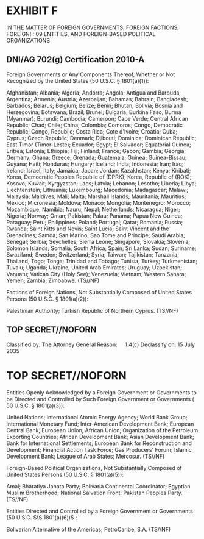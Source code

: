 # EXHIBIT F 

IN THE MATTER OF FOREIGN GOVERNMENTS, FOREIGN FACTIONS, FOREIGN!I: 09 ENTITIES, AND FOREIGN-BASED POLITICAL ORGANIZATIONS

## DNI/AG 702(g) Certification 2010-A

Foreign Governments or Any Components Thereof, Whether or Not Recognized by the United States (50 U.S.C. § 1801(a)(1)):

Afghanistan; Albania; Algeria; Andorra; Angola; Antigua and Barbuda; Argentina; Armenia; Austria; Azerbaijan; Bahamas; Bahrain; Bangladesh; Barbados; Belarus; Belgium; Belize; Benin; Bhutan; Bolivia; Bosnia and Herzegovina; Botswana; Brazil; Brunei; Bulgaria; Burkina Faso; Burma (Myanmar); Burundi; Cambodia; Cameroon; Cape Verde; Central African Republic; Chad; Chile; China; Colombia; Comoros; Congo, Democratic Republic; Congo, Republic; Costa Rica; Cote d'Ivoire; Croatia; Cuba; Cyprus; Czech Republic; Denmark; Djibouti; Dominica; Dominican Republic; East Timor (Timor-Leste); Ecuador; Egypt; El Salvador; Equatorial Guinea; Eritrea; Estonia; Ethiopia; Fiji; Finland; France; Gabon; Gambia; Georgia; Germany; Ghana; Greece; Grenada; Guatemala; Guinea; Guinea-Bissau; Guyana; Haiti; Honduras; Hungary; Iceland; India; Indonesia; Iran; Iraq; Ireland; Israel; Italy; Jamaica; Japan; Jordan; Kazakhstan; Kenya; Kiribati; Korea, Democratic Peoples Republic of (DPRK); Korea, Republic of (ROK); Kosovo; Kuwait; Kyrgyzstan; Laos; Latvia; Lebanon; Lesotho; Liberia; Libya; Liechtenstein; Lithuania; Luxembourg; Macedonia; Madagascar; Malawi; Malaysia; Maldives; Mali; Malta; Marshall Islands; Mauritania; Mauritius; Mexico; Micronesia; Moldova; Monaco; Mongolia; Montenegro; Morocco; Mozambique; Namibia; Nauru; Nepal; Netherlands; Nicaragua; Niger; Nigeria; Norway; Oman; Pakistan; Palau; Panama; Papua New Guinea; Paraguay; Peru; Philippines; Poland; Portugal; Qatar; Romania; Russia; Rwanda; Saint Kitts and Nevis; Saint Lucia; Saint Vincent and the Grenadines; Samoa; San Marino; Sao Tome and Principe; Saudi Arabia; Senegal; Serbia; Seychelles; Sierra Leone; Singapore; Slovakia; Slovenia; Solomon Islands; Somalia; South Africa; Spain; Sri Lanka; Sudan; Suriname; Swaziland; Sweden; Switzerland; Syria; Taiwan; Tajikistan; Tanzania; Thailand; Togo; Tonga; Trinidad and Tobago; Tunisia; Turkey; Turkmenistan; Tuvalu; Uganda; Ukraine; United Arab Emirates; Uruguay; Uzbekistan; Vanuatu; Vatican City (Holy See); Venezuela; Vietnam; Western Sahara; Yemen; Zambia; Zimbabwe. (TS//NF)

Factions of Foreign Nations, Not Substantially Composed of United States Persons (50 U.S.C. § 1801(a)(2)):

Palestinian Authority; Turkish Republic of Northern Cyprus. (TS//NF)

## TOP SECRET//NOFORN

Classified by: The Attorney General
Reason: $\quad 1.4(\mathrm{c})$
Declassify on: 15 July 2035
# TOP SECRET//NOFORN 

Entities Openly Acknowledged by a Foreign Government or Governments to be Directed and Controlled by Such Foreign Government or Governments ( 50 U.S.C. § 1801(a)(3)):

United Nations; International Atomic Energy Agency; World Bank Group; International Monetary Fund; Inter-American Development Bank; European Central Bank; European Union; African Union; Organization of the Petroleum Exporting Countries; African Development Bank; Asian Development Bank; Bank for International Settlements; European Bank for Reconstruction and Development; Financial Action Task Force; Gas Producers' Forum; Islamic Development Bank; League of Arab States; Mercosur. (TS//NF)

Foreign-Based Political Organizations, Not Substantially Composed of United States Persons (50 U.S.C. § 1801(a)(5)):

Amal; Bharatiya Janata Party; Bolivaria Continental Coordinator; Egyptian Muslim Brotherhood; National Salvation Front; Pakistan Peoples Party. (TS//NF)

Entities Directed and Controlled by a Foreign Government or Governments (50 U.S.C. $\S 1801(a)(6))$ :

Bolivarian Alternative of the Americas; PetroCaribe, S.A. (TS//NF)
